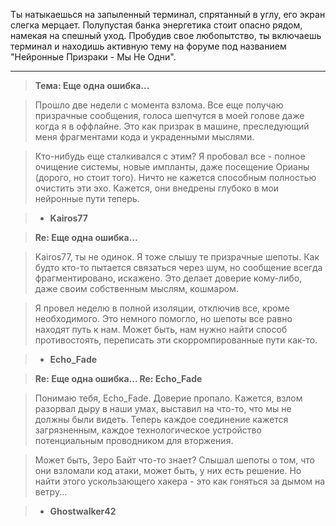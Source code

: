 Ты натыкаешься на запыленный терминал, спрятанный в углу, его экран слегка мерцает. Полупустая банка энергетика стоит опасно рядом, намекая на спешный уход. Пробудив свое любопытство, ты включаешь терминал и находишь активную тему на форуме под названием "Нейронные Призраки - Мы Не Одни".

---

> **Тема: Еще одна ошибка...**

> Прошло две недели с момента взлома. Все еще получаю призрачные сообщения, голоса шепчутся в моей голове даже когда я в оффлайне. Это как призрак в машине, преследующий меня фрагментами кода и украденными мыслями.

> Кто-нибудь еще сталкивался с этим? Я пробовал все - полное очищение системы, новые импланты, даже посещение Орианы (дорого, но стоит того). Ничто не кажется способным полностью очистить эти эхо. Кажется, они внедрены глубоко в мои нейронные пути теперь.

> - **Kairos77**

> **Re: Еще одна ошибка...**

> Kairos77, ты не одинок. Я тоже слышу те призрачные шепоты. Как будто кто-то пытается связаться через шум, но сообщение всегда фрагментировано, искажено. Это делает доверие кому-либо, даже своим собственным мыслям, кошмаром.

> Я провел неделю в полной изоляции, отключив все, кроме необходимого. Это немного помогло, но шепоты все равно находят путь к нам. Может быть, нам нужно найти способ противостоять, переписать эти скорромпированные пути как-то.

> - **Echo_Fade**

> **Re: Еще одна ошибка... Re: Echo_Fade**

> Понимаю тебя, Echo_Fade. Доверие пропало. Кажется, взлом разорвал дыру в наши умах, выставил на что-то, что мы не должны были видеть. Теперь каждое соединение кажется загрязненным, каждое технологическое устройство потенциальным проводником для вторжения.

> Может быть, Зеро Байт что-то знает? Слышал шепоты о том, что они взломали код атаки, может быть, у них есть решение. Но найти этого ускользающего хакера - это как гоняться за дымом на ветру...

> - **Ghostwalker42**
